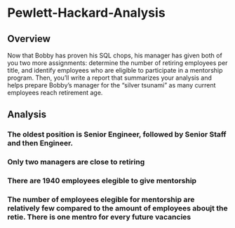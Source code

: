 # Pewlett-Hackard-Analysis

## Overview
Now that Bobby has proven his SQL chops, his manager has given both of you two more assignments: determine the number of retiring employees per title, and identify employees who are eligible to participate in a mentorship program. Then, you’ll write a report that summarizes your analysis and helps prepare Bobby’s manager for the “silver tsunami” as many current employees reach retirement age.

## Analysis
### The oldest position is Senior Engineer, followed by Senior Staff and then Engineer.
### Only two managers are close to retiring 
### There are 1940 employees elegible to give mentorship
### The number of employees elegible for mentorship are relatively few compared to the amount of employees aboujt the retie. There is one mentro for every future vacancies

